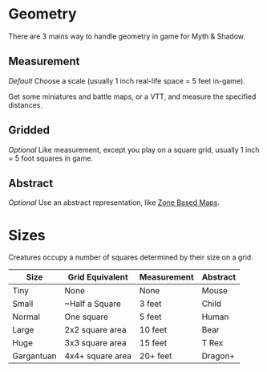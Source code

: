 # Geometry

There are 3 mains way to handle geometry in game for Myth & Shadow.

## Measurement

*Default*
Choose a scale (usually 1 inch real-life space = 5 feet in-game).

Get some miniatures and battle maps, or a VTT, and measure the specified distances.

## Gridded

*Optional*
Like measurement, except you play on a square grid, usually 1 inch = 5 foot squares in game.

## Abstract

*Optional*
Use an abstract representation, like [Zone Based Maps](Zone%20Based%20Maps.md).

# Sizes

Creatures occupy a number of squares determined by their size on a grid.

| Size       | Grid Equivalent  | Measurement | Abstract |
| ---------- | ---------------- | ----------- | -------- |
| Tiny       | None             | None        | Mouse    |
| Small      | ~Half a Square   | 3 feet      | Child    |
| Normal     | One square       | 5 feet      | Human    |
| Large      | 2x2 square area  | 10 feet     | Bear     |
| Huge       | 3x3 square area  | 15 feet     | T Rex    |
| Gargantuan | 4x4+ square area | 20+ feet    | Dragon+  |
